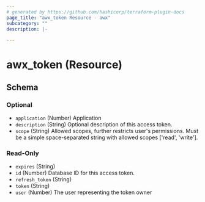 ```yaml
---
# generated by https://github.com/hashicorp/terraform-plugin-docs
page_title: "awx_token Resource - awx"
subcategory: ""
description: |-
  
---
```


# awx_token (Resource)





<!-- schema generated by tfplugindocs -->
## Schema

### Optional

- `application` (Number) Application
- `description` (String) Optional description of this access token.
- `scope` (String) Allowed scopes, further restricts user's permissions. Must be a simple space-separated string with allowed scopes ['read', 'write'].

### Read-Only

- `expires` (String)
- `id` (Number) Database ID for this access token.
- `refresh_token` (String)
- `token` (String)
- `user` (Number) The user representing the token owner

